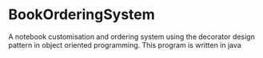 # BookOrderingSystem
A notebook customisation and ordering system using the decorator design pattern in object oriented programming. This program is written in java 
